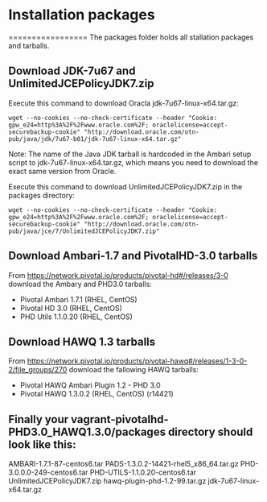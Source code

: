 # Installation packages
=================
The packages folder holds all stallation packages and tarballs. 

## Download JDK-7u67 and UnlimitedJCEPolicyJDK7.zip

Execute this command to download Oracla jdk-7u67-linux-x64.tar.gz:

```
wget --no-cookies --no-check-certificate --header "Cookie: gpw_e24=http%3A%2F%2Fwww.oracle.com%2F; oraclelicense=accept-securebackup-cookie" "http://download.oracle.com/otn-pub/java/jdk/7u67-b01/jdk-7u67-linux-x64.tar.gz"
```

Note: The name of the Java JDK tarball is hardcoded in the Ambari setup script to jdk-7u67-linux-x64.tar.gz, which means you need to download the exact same version from Oracle.

Execute this command to download  UnlimitedJCEPolicyJDK7.zip in the packages directory:

```
wget --no-cookies --no-check-certificate --header "Cookie: gpw_e24=http%3A%2F%2Fwww.oracle.com%2F; oraclelicense=accept-securebackup-cookie" "http://download.oracle.com/otn-pub/java/jce/7/UnlimitedJCEPolicyJDK7.zip"
```

## Download Ambari-1.7 and PivotalHD-3.0 tarballs

From https://network.pivotal.io/products/pivotal-hd#/releases/3-0 download the Ambary and PHD3.0 tarballs:

* Pivotal Ambari 1.7.1 (RHEL, CentOS)
* Pivotal HD 3.0 (RHEL, CentOS)
* PHD Utils 1.1.0.20 (RHEL, CentOS)

## Download HAWQ 1.3 tarballs

From https://network.pivotal.io/products/pivotal-hawq#/releases/1-3-0-2/file_groups/270 download the fallowing HAWQ tarballs:

* Pivotal HAWQ Ambari Plugin 1.2 - PHD 3.0
* Pivotal HAWQ 1.3.0.2 (RHEL, CentOS) (r14421)


## Finally your  vagrant-pivotalhd-PHD3.0_HAWQ1.3.0/packages directory should look like this:

AMBARI-1.7.1-87-centos6.tar
PADS-1.3.0.2-14421-rhel5_x86_64.tar.gz
PHD-3.0.0.0-249-centos6.tar
PHD-UTILS-1.1.0.20-centos6.tar
UnlimitedJCEPolicyJDK7.zip
hawq-plugin-phd-1.2-99.tar.gz
jdk-7u67-linux-x64.tar.gz




